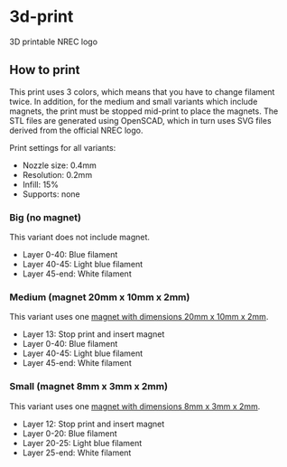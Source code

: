 # 3d-print

3D printable NREC logo

## How to print

This print uses 3 colors, which means that you have to change filament
twice. In addition, for the medium and small variants which include
magnets, the print must be stopped mid-print to place the magnets. The
STL files are generated using OpenSCAD, which in turn uses SVG files
derived from the official NREC logo.

Print settings for all variants:

* Nozzle size: 0.4mm
* Resolution: 0.2mm
* Infill: 15%
* Supports: none

### Big (no magnet)

This variant does not include magnet.

* Layer 0-40: Blue filament
* Layer 40-45: Light blue filament
* Layer 45-end: White filament

### Medium (magnet 20mm x 10mm x 2mm)

This variant uses one [magnet with dimensions 20mm x 10mm x 2mm](https://www.banggood.com/20pcs-N50-20x10x2mm-Neodymium-Block-Magnet-Oblong-Super-Strong-Rare-Earth-Magnets-p-1244806.html).

* Layer 13: Stop print and insert magnet
* Layer 0-40: Blue filament
* Layer 40-45: Light blue filament
* Layer 45-end: White filament

### Small (magnet 8mm x 3mm x 2mm)

This variant uses one [magnet with dimensions 8mm x 3mm x 2mm](https://www.banggood.com/50pcs-N35-Strong-Block-Magnets-8mmx3mmx2mm-Rare-Earth-Neodymium-p-963836.html).

* Layer 12: Stop print and insert magnet
* Layer 0-20: Blue filament
* Layer 20-25: Light blue filament
* Layer 25-end: White filament

